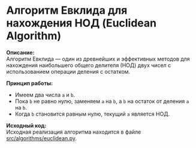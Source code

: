 # Алгоритм Евклида для нахождения НОД (Euclidean Algorithm)

**Описание:**  
Алгоритм Евклида — один из древнейших и эффективных методов для нахождения наибольшего общего делителя (НОД) двух чисел с использованием операции деления с остатком.

**Принцип работы:**  
- Имеем два числа `a` и `b`.  
- Пока `b` не равно нулю, заменяем `a` на `b`, а `b` на остаток от деления `a` на `b`.  
- Когда `b` становится равным нулю, текущий `a` является НОД.

**Исходный код:**  
Исходная реализация алгоритма находится в файле [src/algorithms/euclidean.py](../../src/algorithms/euclidean.py).